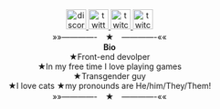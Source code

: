 <head>
<center>
    <a href="https://discord.gg/GFG2Km5zZ9">
        <img src="https://i.ibb.co/sKQK0ks/discord.png" width="35" height="35" alt="discord" border="0" />
    </a>
    <a href="https://twitter.com/Roku14275639">
        <img src="https://i.ibb.co/Pwh8Fpr/twitter.png" width="35" height="35" alt="twitter" border="0">
    </a>
    <a href="https://www.twitch.tv/rokuu14">
        <img src="https://i.ibb.co/zRsyrJC/twitch.png" width="35" height="35" alt="twitch" allign="center" border="0">
    </a>
    <a href="https://www.youtube.com/channel/UCncz19TBXwh1x_aSbeXG__A">
        <img src="https://i.ibb.co/ZN59rtm/youtube.png" width="35" height="35" alt="twitch" allign="center"alt="youtube" border="0"0>
    </a>
    <div>
        »»————-　★　————-««
        <div>
            <center><b>Bio</b>
            <div>
            </div>
            ★Front-end devolper 
            <div></div>
            ★In my free time I love playing games
            <div></div>
            ★Transgender guy
            <div></div>
            ★I love cats
            ★my pronounds are He/him/They/Them!
            <div>
                »»————-　★　————-««
                <div>
            </center>
        </div>
    </div>
</center>
    <p/>
</head>
